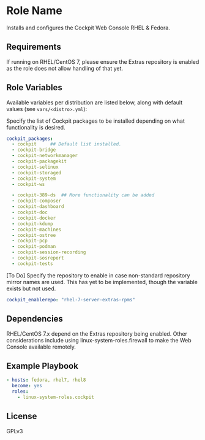 # Role Name

Installs and configures the Cockpit Web Console RHEL & Fedora.

## Requirements

If running on RHEL/CentOS 7, please ensure the Extras repository is enabled as the role does not allow handling of that yet.

## Role Variables

Available variables per distribution are listed below, along with default values (see `vars/<distro>.yml`):

Specify the list of Cockpit packages to be installed depending on what functionality is desired.

```yaml
cockpit_packages: 
  - cockpit		## Default list installed.
  - cockpit-bridge
  - cockpit-networkmanager
  - cockpit-packagekit
  - cockpit-selinux
  - cockpit-storaged
  - cockpit-system
  - cockpit-ws

  - cockpit-389-ds	## More functionality can be added
  - cockpit-composer
  - cockpit-dashboard
  - cockpit-doc
  - cockpit-docker
  - cockpit-kdump
  - cockpit-machines
  - cockpit-ostree
  - cockpit-pcp
  - cockpit-podman
  - cockpit-session-recording
  - cockpit-sosreport
  - cockpit-tests
```

[To Do] Specify the repository to enable in case non-standard repository mirror names are used.
This has yet to be implemented, though the variable exists but not used.

```yaml
cockpit_enablerepo: "rhel-7-server-extras-rpms"  
```

## Dependencies

RHEL/CentOS 7.x depend on the Extras repository being enabled.  Other considerations include using linux-system-roles.firewall to make the Web Console available remotely.

## Example Playbook

```yaml
- hosts: fedora, rhel7, rhel8
  become: yes
  roles:
    - linux-system-roles.cockpit
```

## License

GPLv3

